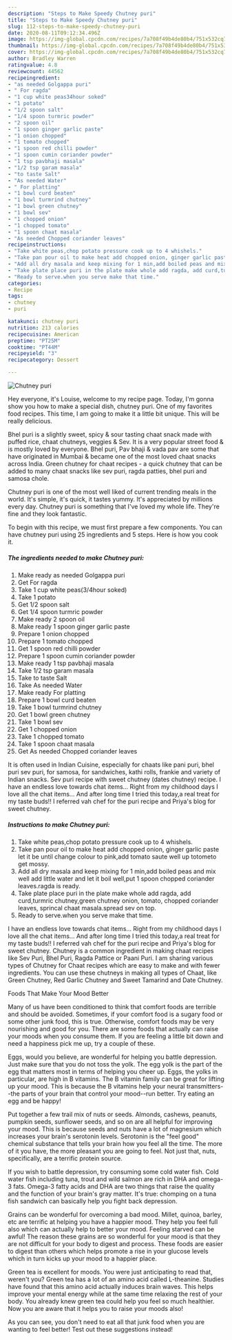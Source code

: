 ```yaml
---
description: "Steps to Make Speedy Chutney puri"
title: "Steps to Make Speedy Chutney puri"
slug: 112-steps-to-make-speedy-chutney-puri
date: 2020-08-11T09:12:34.496Z
image: https://img-global.cpcdn.com/recipes/7a708f49b4de80b4/751x532cq70/chutney-puri-recipe-main-photo.jpg
thumbnail: https://img-global.cpcdn.com/recipes/7a708f49b4de80b4/751x532cq70/chutney-puri-recipe-main-photo.jpg
cover: https://img-global.cpcdn.com/recipes/7a708f49b4de80b4/751x532cq70/chutney-puri-recipe-main-photo.jpg
author: Bradley Warren
ratingvalue: 4.8
reviewcount: 44562
recipeingredient:
- "as needed Golgappa puri"
- " For ragda"
- "1 cup white peas34hour soked"
- "1 potato"
- "1/2 spoon salt"
- "1/4 spoon turmric powder"
- "2 spoon oil"
- "1 spoon ginger garlic paste"
- "1 onion chopped"
- "1 tomato chopped"
- "1 spoon red chilli powder"
- "1 spoon cumin coriander powder"
- "1 tsp pavbhaji masala"
- "1/2 tsp garam masala"
- "to taste Salt"
- "As needed Water"
- " For platting"
- "1 bowl curd beaten"
- "1 bowl turmrind chutney"
- "1 bowl green chutney"
- "1 bowl sev"
- "1 chopped onion"
- "1 chopped tomato"
- "1 spoon chaat masala"
- "As needed Chopped coriander leaves"
recipeinstructions:
- "Take white peas,chop potato pressure cook up to 4 whishels."
- "Take pan pour oil to make heat add chopped onion, ginger garlic paste let it be until change colour to pink,add tomato saute well up totometo get mossy."
- "Add all dry masala and keep mixing for 1 min,add boiled peas and mix well add little water and let it boil well,put 1 spoon chopped coriander leaves.ragda is ready."
- "Take plate place puri in the plate make whole add ragda, add curd,turmric chutney,green chutney onion, tomato, chopped coriander leaves, sprincal chaat masala.spread sev on top."
- "Ready to serve.when you serve make that time."
categories:
- Recipe
tags:
- chutney
- puri

katakunci: chutney puri 
nutrition: 213 calories
recipecuisine: American
preptime: "PT25M"
cooktime: "PT44M"
recipeyield: "3"
recipecategory: Dessert

---
```



![Chutney puri](https://img-global.cpcdn.com/recipes/7a708f49b4de80b4/751x532cq70/chutney-puri-recipe-main-photo.jpg)

Hey everyone, it's Louise, welcome to my recipe page. Today, I'm gonna show you how to make a special dish, chutney puri. One of my favorites food recipes. This time, I am going to make it a little bit unique. This will be really delicious.

Bhel puri is a slightly sweet, spicy &amp; sour tasting chaat snack made with puffed rice, chaat chutneys, veggies &amp; Sev. It is a very popular street food &amp; is mostly loved by everyone. Bhel puri, Pav bhaji &amp; vada pav are some that have originated in Mumbai &amp; became one of the most loved chaat snacks across India. Green chutney for chaat recipes - a quick chutney that can be added to many chaat snacks like sev puri, ragda patties, bhel puri and samosa chole.

Chutney puri is one of the most well liked of current trending meals in the world. It's simple, it's quick, it tastes yummy. It's appreciated by millions every day. Chutney puri is something that I've loved my whole life. They're fine and they look fantastic.


To begin with this recipe, we must first prepare a few components. You can have chutney puri using 25 ingredients and 5 steps. Here is how you cook it.

<!--inarticleads1-->

##### The ingredients needed to make Chutney puri:

1. Make ready as needed Golgappa puri
1. Get  For ragda
1. Take 1 cup white peas(3/4hour soked)
1. Take 1 potato
1. Get 1/2 spoon salt
1. Get 1/4 spoon turmric powder
1. Make ready 2 spoon oil
1. Make ready 1 spoon ginger garlic paste
1. Prepare 1 onion chopped
1. Prepare 1 tomato chopped
1. Get 1 spoon red chilli powder
1. Prepare 1 spoon cumin coriander powder
1. Make ready 1 tsp pavbhaji masala
1. Take 1/2 tsp garam masala
1. Take to taste Salt
1. Take As needed Water
1. Make ready  For platting
1. Prepare 1 bowl curd beaten
1. Take 1 bowl turmrind chutney
1. Get 1 bowl green chutney
1. Take 1 bowl sev
1. Get 1 chopped onion
1. Take 1 chopped tomato
1. Take 1 spoon chaat masala
1. Get As needed Chopped coriander leaves


It is often used in Indian Cuisine, especially for chaats like pani puri, bhel puri sev puri, for samosa, for sandwiches, kathi rolls, frankie and variety of Indian snacks. Sev puri recipe with sweet chutney (dates chutney) recipe. I have an endless love towards chat items… Right from my childhood days I love all the chat items… And after long time I tried this today,a real treat for my taste buds!! I referred vah chef for the puri recipe and Priya&#39;s blog for sweet chutney. 

<!--inarticleads2-->

##### Instructions to make Chutney puri:

1. Take white peas,chop potato pressure cook up to 4 whishels.
1. Take pan pour oil to make heat add chopped onion, ginger garlic paste let it be until change colour to pink,add tomato saute well up totometo get mossy.
1. Add all dry masala and keep mixing for 1 min,add boiled peas and mix well add little water and let it boil well,put 1 spoon chopped coriander leaves.ragda is ready.
1. Take plate place puri in the plate make whole add ragda, add curd,turmric chutney,green chutney onion, tomato, chopped coriander leaves, sprincal chaat masala.spread sev on top.
1. Ready to serve.when you serve make that time.


I have an endless love towards chat items… Right from my childhood days I love all the chat items… And after long time I tried this today,a real treat for my taste buds!! I referred vah chef for the puri recipe and Priya&#39;s blog for sweet chutney. Chutney is a common ingredient in making chaat recipes like Sev Puri, Bhel Puri, Ragda Pattice or Paani Puri. I am sharing various types of Chutney for Chaat recipes which are easy to make and with fewer ingredients. You can use these chutneys in making all types of Chaat, like Green Chutney, Red Garlic Chutney and Sweet Tamarind and Date Chutney. 

Foods That Make Your Mood Better


Many of us have been conditioned to think that comfort foods are terrible and should be avoided. Sometimes, if your comfort food is a sugary food or some other junk food, this is true. Otherwise, comfort foods may be very nourishing and good for you. There are some foods that actually can raise your moods when you consume them. If you are feeling a little bit down and need a happiness pick me up, try a couple of these.

Eggs, would you believe, are wonderful for helping you battle depression. Just make sure that you do not toss the yolk. The egg yolk is the part of the egg that matters most in terms of helping you cheer up. Eggs, the yolks in particular, are high in B vitamins. The B vitamin family can be great for lifting up your mood. This is because the B vitamins help your neural transmitters--the parts of your brain that control your mood--run better. Try eating an egg and be happy!

Put together a few trail mix of nuts or seeds. Almonds, cashews, peanuts, pumpkin seeds, sunflower seeds, and so on are all helpful for improving your mood. This is because seeds and nuts have a lot of magnesium which increases your brain's serotonin levels. Serotonin is the "feel good" chemical substance that tells your brain how you feel all the time. The more of it you have, the more pleasant you are going to feel. Not just that, nuts, specifically, are a terrific protein source.

If you wish to battle depression, try consuming some cold water fish. Cold water fish including tuna, trout and wild salmon are rich in DHA and omega-3 fats. Omega-3 fatty acids and DHA are two things that raise the quality and the function of your brain's gray matter. It's true: chomping on a tuna fish sandwich can basically help you fight back depression. 

Grains can be wonderful for overcoming a bad mood. Millet, quinoa, barley, etc are terrific at helping you have a happier mood. They help you feel full also which can actually help to better your mood. Feeling starved can be awful! The reason these grains are so wonderful for your mood is that they are not difficult for your body to digest and process. These foods are easier to digest than others which helps promote a rise in your glucose levels which in turn kicks up your mood to a happier place.

Green tea is excellent for moods. You were just anticipating to read that, weren't you? Green tea has a lot of an amino acid called L-theanine. Studies have found that this amino acid actually induces brain waves. This helps improve your mental energy while at the same time relaxing the rest of your body. You already knew green tea could help you feel so much healthier. Now you are aware that it helps you to raise your moods also!

As you can see, you don't need to eat all that junk food when you are wanting to feel better! Test out  these suggestions  instead!

